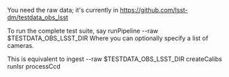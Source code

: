 You need the raw data; it's currently in
    https://github.com/lsst-dm/testdata_obs_lsst

To run the complete test suite, say
   runPipeline --raw $TESTDATA_OBS_LSST_DIR
Where you can optionally specify a list of cameras.

This is equivalent to
   ingest --raw $TESTDATA_OBS_LSST_DIR
   createCalibs
   runIsr
   processCcd
